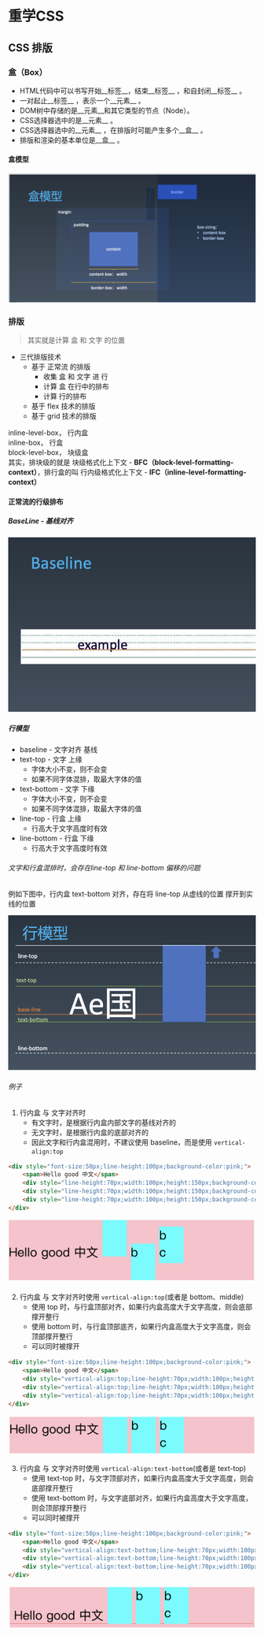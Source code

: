 # 重学CSS
## CSS 排版
### 盒（Box）
* HTML代码中可以书写开始__标签__，结束__标签__ ，和自封闭__标签__ 。
* 一对起止__标签__ ，表示一个__元素__ 。
* DOM树中存储的是__元素__和其它类型的节点（Node）。
* CSS选择器选中的是__元素__ 。
* CSS选择器选中的__元素__ ，在排版时可能产生多个__盒__ 。
* 排版和渲染的基本单位是__盒__ 。
#### 盒模型
![盒模型](./box.png)

### 排版
> 其实就是计算 盒 和 文字 的位置

* 三代排版技术
    * 基于 正常流 的排版
        * 收集 盒 和 文字 进 行
        * 计算 盒 在行中的排布
        * 计算 行的排布
    * 基于 flex 技术的排版
    * 基于 grid 技术的排版

inline-level-box， 行内盒  
inline-box， 行盒  
block-level-box， 块级盒  
其实，排块级的就是 块级格式化上下文 - **BFC（block-level-formatting-context）**，排行盒的叫 行内级格式化上下文 - **IFC（inline-level-formatting-context）**

#### 正常流的行级排布
##### BaseLine - 基线对齐
![baseline](./baseline.png)

##### 行模型
* baseline - 文字对齐 基线
* text-top - 文字 上缘
    * 字体大小不变，则不会变
    * 如果不同字体混排，取最大字体的值
* text-bottom - 文字 下缘
    * 字体大小不变，则不会变
    * 如果不同字体混排，取最大字体的值
* line-top - 行盒 上缘
    * 行高大于文字高度时有效
* line-bottom - 行盒 下缘
    * 行高大于文字高度时有效

###### 文字和行盒混排时，会存在line-top 和 line-bottom 偏移的问题
例如下图中，行内盒 text-bottom 对齐，存在将 line-top 从虚线的位置 撑开到实线的位置

![line-box](./line-box.png)

###### 例子
1. 行内盒 与 文字对齐时
    * 有文字时，是根据行内盒内部文字的基线对齐的
    * 无文字时，是根据行内盒的底部对齐的
    * 因此文字和行内盒混用时，不建议使用 baseline，而是使用 `vertical-align:top`
```html
<div style="font-size:50px;line-height:100px;background-color:pink;">
    <span>Hello good 中文</span>
    <div style="line-height:70px;width:100px;height:150px;background-color:aqua;display:inline-block;"></div>
    <div style="line-height:70px;width:100px;height:150px;background-color:aqua;display:inline-block;">b</div>
    <div style="line-height:70px;width:100px;height:150px;background-color:aqua;display:inline-block;">b <br />c</div>
</div>
```
![行内盒与文字对齐-1](./1.png)

2. 行内盒 与 文字对齐时使用 `vertical-align:top`(或者是 bottom、middle)
    * 使用 top 时，与行盒顶部对齐，如果行内盒高度大于文字高度，则会底部撑开整行
    * 使用 bottom 时，与行盒顶部底齐，如果行内盒高度大于文字高度，则会顶部撑开整行
    * 可以同时被撑开
```html
<div style="font-size:50px;line-height:100px;background-color:pink;">
    <span>Hello good 中文</span>
    <div style="vertical-align:top;line-height:70px;width:100px;height:150px;background-color:aqua;display:inline-block;"></div>
    <div style="vertical-align:top;line-height:70px;width:100px;height:150px;background-color:aqua;display:inline-block;">b</div>
    <div style="vertical-align:top;line-height:70px;width:100px;height:150px;background-color:aqua;display:inline-block;">b <br />c</div>
</div>
```
![行内盒与文字对齐-2](./2.png)

3. 行内盒 与 文字对齐时使用 `vertical-align:text-bottom`(或者是 text-top)
    * 使用 text-top 时，与文字顶部对齐，如果行内盒高度大于文字高度，则会底部撑开整行
    * 使用 text-bottom 时，与文字底部对齐，如果行内盒高度大于文字高度，则会顶部撑开整行
    * 可以同时被撑开
```html
<div style="font-size:50px;line-height:100px;background-color:pink;">
    <span>Hello good 中文</span>
    <div style="vertical-align:text-bottom;line-height:70px;width:100px;height:150px;background-color:aqua;display:inline-block;"></div>
    <div style="vertical-align:text-bottom;line-height:70px;width:100px;height:150px;background-color:aqua;display:inline-block;">b</div>
    <div style="vertical-align:text-bottom;line-height:70px;width:100px;height:150px;background-color:aqua;display:inline-block;">b <br />c</div>
</div>
```
![行内盒与文字对齐-3](./3.png)



